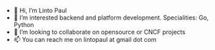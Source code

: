 - 👋 Hi, I’m Linto Paul
- 🌱 I’m interested backend and platform development. Specialities: Go, Python
- 💞️ I’m looking to collaborate on opensource or CNCF projects
- 📫 You can reach me on lintopaul at gmail dot com

<!---
lintopaul/lintopaul is a ✨ special ✨ repository because its `README.md` (this file) appears on your GitHub profile.
You can click the Preview link to take a look at your changes.
--->

